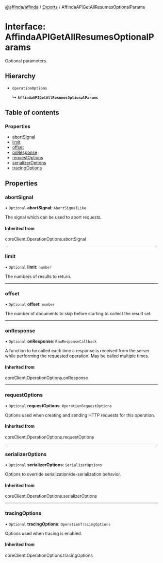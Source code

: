 [@affinda/affinda](../README.md) / [Exports](../modules.md) / AffindaAPIGetAllResumesOptionalParams

# Interface: AffindaAPIGetAllResumesOptionalParams

Optional parameters.

## Hierarchy

- `OperationOptions`

  ↳ **`AffindaAPIGetAllResumesOptionalParams`**

## Table of contents

### Properties

- [abortSignal](AffindaAPIGetAllResumesOptionalParams.md#abortsignal)
- [limit](AffindaAPIGetAllResumesOptionalParams.md#limit)
- [offset](AffindaAPIGetAllResumesOptionalParams.md#offset)
- [onResponse](AffindaAPIGetAllResumesOptionalParams.md#onresponse)
- [requestOptions](AffindaAPIGetAllResumesOptionalParams.md#requestoptions)
- [serializerOptions](AffindaAPIGetAllResumesOptionalParams.md#serializeroptions)
- [tracingOptions](AffindaAPIGetAllResumesOptionalParams.md#tracingoptions)

## Properties

### abortSignal

• `Optional` **abortSignal**: `AbortSignalLike`

The signal which can be used to abort requests.

#### Inherited from

coreClient.OperationOptions.abortSignal

___

### limit

• `Optional` **limit**: `number`

The numbers of results to return.

___

### offset

• `Optional` **offset**: `number`

The number of documents to skip before starting to collect the result set.

___

### onResponse

• `Optional` **onResponse**: `RawResponseCallback`

A function to be called each time a response is received from the server
while performing the requested operation.
May be called multiple times.

#### Inherited from

coreClient.OperationOptions.onResponse

___

### requestOptions

• `Optional` **requestOptions**: `OperationRequestOptions`

Options used when creating and sending HTTP requests for this operation.

#### Inherited from

coreClient.OperationOptions.requestOptions

___

### serializerOptions

• `Optional` **serializerOptions**: `SerializerOptions`

Options to override serialization/de-serialization behavior.

#### Inherited from

coreClient.OperationOptions.serializerOptions

___

### tracingOptions

• `Optional` **tracingOptions**: `OperationTracingOptions`

Options used when tracing is enabled.

#### Inherited from

coreClient.OperationOptions.tracingOptions
